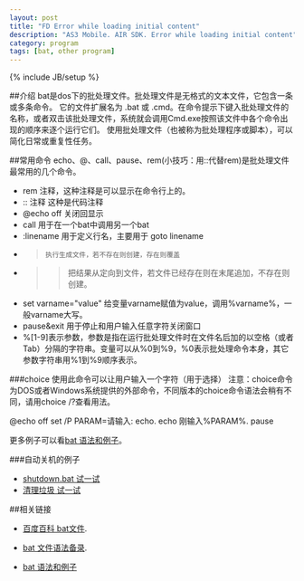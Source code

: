 ```yaml
---
layout: post
title: "FD Error while loading initial content"
description: "AS3 Mobile. AIR SDK. Error while loading initial content"
category: program
tags: [bat, other program]
---
```

{% include JB/setup %}


##介绍
bat是dos下的批处理文件。批处理文件是无格式的文本文件，它包含一条或多条命令。
它的文件扩展名为 .bat 或 .cmd。在命令提示下键入批处理文件的名称，或者双击该批处理文件，系统就会调用Cmd.exe按照该文件中各个命令出现的顺序来逐个运行它们。
使用批处理文件（也被称为批处理程序或脚本），可以简化日常或重复性任务。


##常用命令
echo、@、call、pause、rem(小技巧：用::代替rem)是批处理文件最常用的几个命令。

- rem 注释，这种注释是可以显示在命令行上的。
- :: 注释 这种是代码注释
- @echo off 关闭回显示
- call 用于在一个bat中调用另一个bat
- :linename 用于定义行名，主要用于 goto linename
- >     执行生成文件，若不存在则创建，存在则覆盖
- >>  把结果从定向到文件，若文件已经存在则在末尾追加，不存在则创建。
- set varname="value" 给变量varname赋值为value，调用%varname%，一般varname大写。
- pause&exit  用于停止和用户输入任意字符关闭窗口
- %[1-9]表示参数，参数是指在运行批处理文件时在文件名后加的以空格（或者Tab）分隔的字符串。变量可以从%0到%9，%0表示批处理命令本身，其它参数字符串用%1到%9顺序表示。

###choice 使用此命令可以让用户输入一个字符（用于选择）
注意：choice命令为DOS或者Windows系统提供的外部命令，不同版本的choice命令语法会稍有不同，请用choice /?查看用法。

@echo off
set /P PARAM=请输入:
echo.
echo 刚输入%PARAM%.
pause

更多例子可以看[bat 语法和例子]。

###自动关机的例子
- <a href="/demo/bat/shutdown.bat"> shutdown.bat 试一试 <a>
- <a href="/demo/bat/shutdown.bat"> 清理垃圾 试一试 <a>

##相关链接

- [百度百科 bat文件].
- [bat 文件语法备录].
- [bat 语法和例子]
 
  [百度百科 bat文件]: http://baike.baidu.com/view/1024624.htm
  [bat 文件语法备录]: http://tristones.viaspeip.com/archives/001130.html
  [bat 语法和例子]: http://cjbskysea.blogbus.com/logs/33697954.html